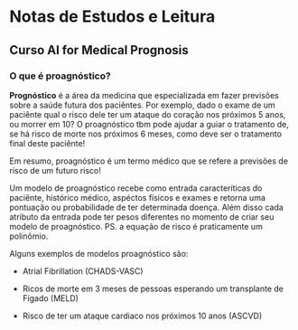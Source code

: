 # Notas de Estudos e Leitura

## Curso AI for Medical Prognosis


### O que é proagnóstico?

**Prognóstico** é a área da medicina que especializada em fazer previsões sobre a saúde futura dos paciêntes. Por exemplo, dado o exame de um paciênte qual o risco dele ter um ataque do coração nos próximos 5 anos, ou morrer em 10? O proagnóstico tbm pode ajudar a guiar o tratamento de, se há risco de morte nos próximos 6 meses, como deve ser o tratamento final deste paciênte!

Em resumo, proagnóstico é um termo médico que se refere a previsões de risco de um futuro risco!

Um modelo de proagnóstico recebe como entrada caracteríticas do paciênte, histórico médico, aspéctos físicos e exames e retorna uma pontuação ou probabilidade de ter determinada doença. Além disso cada atributo da entrada pode ter pesos diferentes no momento de criar seu modelo de proagnóstico. PS. a equação de risco é praticamente um polinômio.

Alguns exemplos de modelos proagnóstico são:

- Atrial Fibrillation (CHADS-VASC)

- Ricos de morte em 3 meses de pessoas esperando um transplante de Fígado (MELD)

- Risco de ter um ataque cardiaco nos próximos 10 anos (ASCVD)